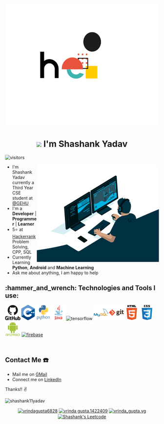 <p align="center"> <img src="https://github.com/shashank11yadav/shashank11yadav/blob/master/Assets/HELO.gif" height= "400" alt="hello" /> </p>
<h1 align="center"><img src="https://media.giphy.com/media/hvRJCLFzcasrR4ia7z/giphy.gif" width="25px"> I'm Shashank Yadav</h1>

<!--
**shashank11yadav/shashank11yadav** is a ✨ _special_ ✨ repository because its `README.md` (this file) appears on your GitHub profile.

Here are some ideas to get you started:

- 🔭 I’m currently working on ...
- 🌱 I’m currently learning ...
- 👯 I’m looking to collaborate on ...
- 🤔 I’m looking for help with ...
- 💬 Ask me about ...
- 📫 How to reach me: ...
- 😄 Pronouns: ...
- ⚡ Fun fact: ...
-->

![visitors](https://visitor-badge.glitch.me/badge?page_id=https://github.com/shashank11yadav)

<img align="right" alt="GIF" src="https://github.com/shashank11yadav/shashank11yadav/blob/master/Assets/code.gif?raw=true" width="400" height="320" />

- I'm Shashank Yadav currently a Third Year CSE student at <a href="https://www.gehu.ac.in/">@GEHU  </a>
- I'm a **Developer** | **Programmer** | **Learner**
- 5⭐ at <a href="https://www.hackerrank.com/Hell_sha1201">Hackerrank</a> Problem Solving, CPP, SQL
- Currently Learning **Python**, **Android** and **Machine Learning**
- Ask me about anything, I am happy to help

<!-- - Willing to contribute more and more in **Open Source** in 2021 -->


<h2 align="left">:hammer_and_wrench: Technologies and Tools I use:</h2>

<img src="https://github.com/devicons/devicon/blob/master/icons/github/github-original-wordmark.svg" alt="github" width="50" height="50"/><img
src="https://raw.githubusercontent.com/github/explore/80688e429a7d4ef2fca1e82350fe8e3517d3494d/topics/cpp/cpp.png" width="50" height="50"/><img                                   src="https://github.com/devicons/devicon/blob/master/icons/python/python-original-wordmark.svg" alt="python" width="50" height="50"/><img src="https://github.com/devicons/devicon/blob/master/icons/java/java-original-wordmark.svg" alt="java" width="50" height="50"/><img src="https://www.vectorlogo.zone/logos/tensorflow/tensorflow-icon.svg" alt="tensorflow" width="40" height="40"/> <img src="https://github.com/devicons/devicon/blob/master/icons/mysql/mysql-original-wordmark.svg" alt="mySql" width="50" height="50"/><img src="https://github.com/devicons/devicon/blob/master/icons/git/git-original-wordmark.svg" alt="git" width="50" height="50"/><img src="https://github.com/devicons/devicon/blob/master/icons/html5/html5-original-wordmark.svg" alt="html5" width="50" height="50"/><img
src="https://github.com/devicons/devicon/blob/master/icons/css3/css3-original-wordmark.svg" alt="css3" width="50" height="50"/><img
src="https://github.com/devicons/devicon/blob/master/icons/android/android-plain-wordmark.svg" alt="android" width="50" height="50"/>
<a href="https://firebase.google.com/" target="_blank"> <img src="https://www.vectorlogo.zone/logos/firebase/firebase-icon.svg" alt="firebase" width="40" height="40"/> </a>

<br />

## Contact Me ☎️

* Mail me on <a href="mailto:shashank.yadav3032@gmail.com" rel="me">GMail</a>
* Connect me on <a href="https://www.linkedin.com/in/shashank-yadav-517028195/" rel="me">LinkedIn</a>

Thanks!! ✌️

<img align="center" src="https://github-readme-stats.vercel.app/api/top-langs/?username=shashank11yadav&layout=compact" alt="shashank11yadav" />
 </a>
 
<!-- <img align="center" src="https://github-readme-stats.vercel.app/api?username=shashank11yadav&show_icons=true&theme=radical&count_private=true" alt="ShashankYadav github stats" /> -->
 

<p align="center">
<a href="https://www.linkedin.com/in/shashank-yadav-517028195/" target="_blank"><img align="center" src="https://cdn.jsdelivr.net/npm/simple-icons@3.0.1/icons/linkedin.svg" alt="vrindagupta6828" height="30" width="30" /></a>
<a href="https://www.facebook.com/people/Shashank-Yadav/100006999601029/" target="_blank"><img align="center" src="https://cdn.jsdelivr.net/npm/simple-icons@3.0.1/icons/facebook.svg" alt="vrinda gupta.1422409" height="30" width="30" /></a>
<a href="https://www.instagram.com/shashankyadav3032/" target="_blank"><img align="center" src="https://cdn.jsdelivr.net/npm/simple-icons@3.0.1/icons/instagram.svg" alt="vrinda_gupta.vg" height="30" width="30" /></a>
<a href="https://leetcode.com/Shashank-yadav/" target="_blank"><img align="center" alt="Shashank's Leetcode" width="22px" src="https://cdn.jsdelivr.net/npm/simple-icons@v3/icons/leetcode.svg" />
</a>
</p>
